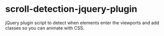 # scroll-detection-jquery-plugin
jQuery plugin script to detect when elements enter the viewports and add classes so you can animate with CSS.
